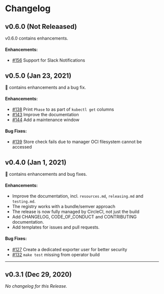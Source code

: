 # Changelog

## v0.6.0 (**Not Releaased**)

v0.6.0 contains enhancements.

#### Enhancements:

- [#156](https://github.com/blaqkube/mysql-operator/issues/156) Support for Slack Notifications

## v0.5.0 (Jan 23, 2021)

🐋 contains enhancements and a bug fix.

#### Enhancements:

- [#138](https://github.com/blaqkube/mysql-operator/pull/138) Print `Phase` to as part of `kubectl get` columns
- [#143](https://github.com/blaqkube/mysql-operator/pull/143) Improve the documentation
- [#144](https://github.com/blaqkube/mysql-operator/issue/144) Add a maintenance window

#### Bug Fixes:

- [#139](https://github.com/blaqkube/mysql-operator/issues/139) Store check fails due to manager OCI filesystem cannot be accessed

## v0.4.0 (Jan 1, 2021)

🖖 contains enhancements and bug fixes.

#### Enhancements:

- Improve the documentation, incl. `resources.md`, `releasing.md` and
  `testing.md`.
- The registry works with a bundle/semver approach
- The release is now fully managed by CircleCI, not just the build
- Add CHANGELOG, CODE_OF_CONDUCT and CONTRIBUTING documentation.
- Add templates for issues and pull requests.

#### Bug Fixes:

- [#127](https://github.com/blaqkube/mysql-operator/issues/127) Create a
  dedicated exporter user for better security
- [#132](https://github.com/blaqkube/mysql-operator/issues/132) `make test`
  missing from operator build

---

## v0.3.1 (Dec 29, 2020)

*No changelog for this Release.*
